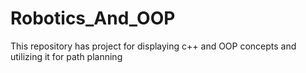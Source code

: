 # Robotics_And_OOP
This repository has project for displaying c++ and OOP concepts and utilizing it for path planning
